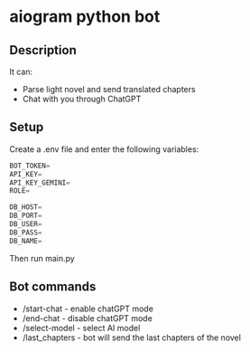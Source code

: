 # aiogram python bot

## Description

It can:

- Parse light novel and send translated chapters
- Chat with you through ChatGPT

## Setup

Create a .env file and enter the following variables:
```python
BOT_TOKEN=
API_KEY=
API_KEY_GEMINI=
ROLE=

DB_HOST=
DB_PORT=
DB_USER=
DB_PASS=
DB_NAME=
```

Then run main.py

## Bot commands

- /start-chat - enable chatGPT mode
- /end-chat - disable chatGPT mode
- /select-model - select AI model
- /last_chapters - bot will send the last chapters of the novel

